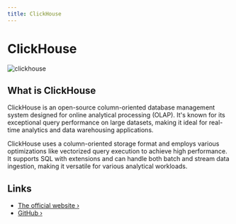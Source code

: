 ```yaml
---
title: ClickHouse
---
```


# ClickHouse

 ![clickhouse](/images/database-logos/clickhouse.webp)

## What is ClickHouse

ClickHouse is an open-source column-oriented database management system designed for online analytical processing (OLAP). It's known for its exceptional query performance on large datasets, making it ideal for real-time analytics and data warehousing applications.

ClickHouse uses a column-oriented storage format and employs various optimizations like vectorized query execution to achieve high performance. It supports SQL with extensions and can handle both batch and stream data ingestion, making it versatile for various analytical workloads.

## Links

- [The official website ›](https://clickhouse.com/)
- [GitHub ›](https://github.com/ClickHouse/ClickHouse)